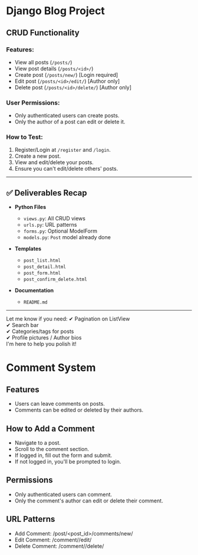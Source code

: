 # Django Blog Project

## CRUD Functionality

### Features:
- View all posts (`/posts/`)
- View post details (`/posts/<id>/`)
- Create post (`/posts/new/`) [Login required]
- Edit post (`/posts/<id>/edit/`) [Author only]
- Delete post (`/posts/<id>/delete/`) [Author only]

### User Permissions:
- Only authenticated users can create posts.
- Only the author of a post can edit or delete it.

### How to Test:
1. Register/Login at `/register` and `/login`.
2. Create a new post.
3. View and edit/delete your posts.
4. Ensure you can't edit/delete others' posts.

---

## ✅ Deliverables Recap

- **Python Files**  
  - `views.py`: All CRUD views  
  - `urls.py`: URL patterns  
  - `forms.py`: Optional ModelForm  
  - `models.py`: `Post` model already done  

- **Templates**  
  - `post_list.html`  
  - `post_detail.html`  
  - `post_form.html`  
  - `post_confirm_delete.html`  

- **Documentation**  
  - `README.md`

---

Let me know if you need:
✔ Pagination on ListView  
✔ Search bar  
✔ Categories/tags for posts  
✔ Profile pictures / Author bios  
I'm here to help you polish it!

# Comment System

## Features
- Users can leave comments on posts.
- Comments can be edited or deleted by their authors.

## How to Add a Comment
- Navigate to a post.
- Scroll to the comment section.
- If logged in, fill out the form and submit.
- If not logged in, you'll be prompted to login.

## Permissions
- Only authenticated users can comment.
- Only the comment's author can edit or delete their comment.

## URL Patterns
- Add Comment: /post/<post_id>/comments/new/
- Edit Comment: /comment/<pk>/edit/
- Delete Comment: /comment/<pk>/delete/

